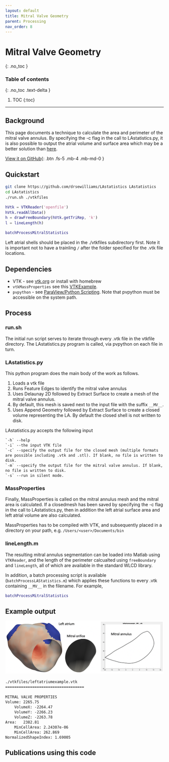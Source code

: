 ```yaml
---
layout: default
title: Mitral Valve Geometry
parent: Processing
nav_order: 8
---
```


# Mitral Valve Geometry
{: .no_toc }

### Table of contents
{: .no_toc .text-delta }

1. TOC
{:toc}

---

## Background
This page documents a technique to calculate the area and perimeter of the mitral valve annulus. By specifying the -c flag in the call to LAstatistics.py, it is also possible to output the atrial volume and surface area which may be a better solution than [here](/docs/processing/atrialvolume).

[View it on GitHub](https://github.com/drsewilliams/LAstatistics){: .btn .fs-5 .mb-4 .mb-md-0 }

## Quickstart
```bash
git clone https://github.com/drsewilliams/LAstatistics LAstatistics
cd LAstatistics
./run.sh ./vtkfiles
```
```matlab
hVtk = VTKReader('openfile')
hVtk.readAllData()
h = drawFreeBoundary(hVtk.getTriRep, 'k')
l = lineLength(h)
```
```matlab
batchProcessMitralStatistics
```
Left atrial shells should be placed in the ./vtkfiles subdirectory first. Note it is important not to have a trainling `/` after the folder specified for the .vtk file locations.

## Dependencies
- VTK - see [vtk.org](www.vtk.org) or install with homebrew
- `vtkMassProperties` see this [VTKExample](https://lorensen.github.io/VTKExamples/site/Cxx/Utilities/MassProperties/).
- `pvpython` - see [ParaView/Python Scripting](https://www.paraview.org/Wiki/ParaView/Python_Scripting). Note that pvpython must be accessible on the system path.


## Process

### run.sh
The initial run script serves to iterate through every .vtk file in the vtkfile directory. The LAstatistics.py program is called, via pvpython on each file in turn.

### LAstatistics.py
This python program does the main body of the work as follows.
1. Loads a vtk file
2. Runs Feature Edges to identify the mitral valve annulus
3. Uses Delaunay 2D followed by Extract Surface to create a mesh of the mitral valve annulus.
4. By default, this mesh is saved next to the input file with the suffix `__MV__`.
5. Uses Append Geometry followed by Extract Surface to create a closed volume representing the LA. By default the closed shell is not written to disk.

LAstatistics.py accepts the following input
```
`-h` --help
`-i` --the input VTK file
`-c` --specify the output file for the closed mesh (multiple formats are possible including .vtk and .stl). If blank, no file is written to disk.
`-m` --specify the output file for the mitral valve annulus. If blank, no file is written to disk.
`-s` --run in silent mode.
```

### MassProperties
Finally, MassProperties is called on the mitral annulus mesh and the mitral area is calculated. If a closedmesh has been saved by specifying the -c flag in the call to LAstatistics.py, then in addition the left atrial surface area and left atrial volume are also calculated.

MassProperties has to be compiled with VTK, and subsequently placed in a directory on your path, e.g. `/Users/<user>/Documents/bin`

### lineLength.m
The resulting mitral annulus segmentation can be loaded into Matlab using `VTKReader`, and the length of the perimeter calcualted using `freeBoundary` and `lineLength`, all of which are available in the standard WLCD library.

In addition, a batch processing script is available (`batchProcessLAStatistics.m`) which applies these functions to every .vtk containing `__MV__` in the filename. For example,

```matlab
batchProcessMitralStatistics
```

## Example output
![](/assets/images/mitral-annulus.png)

```
./vtkfiles/leftatriumexample.vtk
===================================

MITRAL VALVE PROPERTIES
Volume: 2265.75
    VolumeX: -2264.47
    VolumeY: -2266.23
    VolumeZ: -2263.78
Area:   2382.81
    MinCellArea: 2.24307e-06
    MinCellArea: 262.869
NormalizedShapeIndex: 1.69005
```

## Publications using this code
